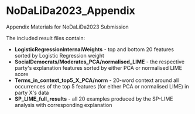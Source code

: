 # NoDaLiDa2023_Appendix
Appendix Materials for NoDaLiDa2023 Submission

The included result files contain:

* **LogisticRegressionInternalWeights** - top and bottom 20 features sorted by Logistic Regression weight
* **SocialDemocrats/Moderates_PCA/normalised_LIME** - the respective party's explanation features sorted by either PCA or normalised LIME score
* **Terms_in_context_top5_X_PCA/norm** - 20-word context around all occurrences of the top 5 features (for either PCA or normalised LIME) in party X's data
* **SP_LIME_full_results** - all 20 examples produced by the SP-LIME analysis with corresponding explanation 
